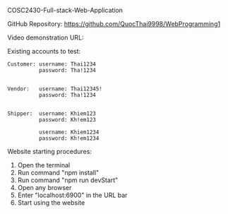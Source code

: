 COSC2430-Full-stack-Web-Application

GitHub Repository: https://github.com/QuocThai9998/WebProgramming1

Video demonstration URL: 

Existing accounts to test:

    Customer: username: Thai1234
              password: Tha!1234

              
    Vendor:   username: Thai12345!
              password: Tha!1234


    Shipper:  username: Khiem123
              password: Kh!em123

              username: Khiem1234
              password: Kh!em1234
              

Website starting procedures:

1. Open the terminal
2. Run command "npm install"
3. Run command "npm run devStart"
4. Open any browser
5. Enter "localhost:6900" in the URL bar
6. Start using the website
